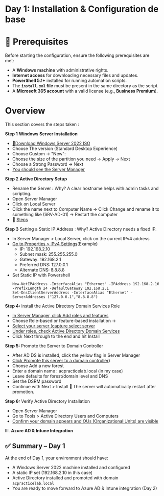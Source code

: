 # Day 1: Installation & Configuration de base

# 🧰 Prerequisites
Before starting the configuration, ensure the following prerequisites are met:
- A **Windows machine** with administrative rights.
- **Internet access** for downloading necessary files and updates.
- **PowerShell 5.1+** installed for running automation scripts.
- The **`install.xml` file** must be present in the same directory as the script.
- A **Microsoft 365 account** with a valid license (e.g., **Business Premium**).

# Overview
This section covers the steps taken :

**Step 1**
  **Windows Server Installation**
   - [🔽Download Windows Server 2022 ISO](https://www.microsoft.com/fr-fr/evalcenter/download-windows-server-2022)
   - Choose The version (Standard Desktop Experience)
   - Choose Custom → "New":
   - Choose the size of the partition you need -> Apply -> Next
   - Choose a Strong Password -> Next
   - [You should see the Server Manager](https://github.com/AliChoukatli/SecureIT-for-SMB/blob/main/Screenshots/Day1_Installation_AD/win_serv_1st_screen.png)
     
**Step 2** **Active Directory Setup**
   - Rename the Server : Why? A clear hostname helps with admin tasks and scripting.
   - Open Server Manager
   - Click on Local Server
   - Click the name next to Computer Name -> Click Change and rename it to something like (SRV-AD-01) -> Restart the computer
   - 📸 [Steps](https://github.com/AliChoukatli/SecureIT-for-SMB/blob/main/Screenshots/Day1_Installation_AD/Capture_name.png)
     
**Step 3** Setting a Static IP Address : Why? Active Directory needs a fixed IP.
   - In Server Manager > Local Server, click on the current IPv4 address
   - [Go to Properties > IPv4 Settings](https://github.com/AliChoukatli/SecureIT-for-SMB/blob/main/Screenshots/Day1_Installation_AD/Set_ip.png)(Example)
     - IP: 192.168.2.10
     - Subnet mask: 255.255.255.0
     - Gateway: 192.168.2.1
     - Preferred DNS: 127.0.0.1 
     - Alternate DNS: 8.8.8.8
   - Set Static IP with Powershell
     ```
     New-NetIPAddress -InterfaceAlias "Ethernet" -IPAddress 192.168.2.10 -PrefixLength 24 -DefaultGateway 192.168.2.1
     Set-DnsClientServerAddress -InterfaceAlias "Ethernet" -ServerAddresses ("127.0.0.1","8.8.8.8")
     ```

 **Step 4:** Install the Active Directory Domain Services Role
 
   - [In Server Manager, click Add roles and features](https://github.com/AliChoukatli/SecureIT-for-SMB/blob/main/Screenshots/Day1_Installation_AD/AD_add_role.png)
   - Choose Role-based or feature-based installation ->
   - [Select your server (capture select server](https://github.com/AliChoukatli/SecureIT-for-SMB/blob/main/Screenshots/Day1_Installation_AD/Select_server.png)
   - [Under roles, check Active Directory Domain Services](https://github.com/AliChoukatli/SecureIT-for-SMB/blob/main/Screenshots/Day1_Installation_AD/select_ADDS.png)
   - Click Next through to the end and hit Install

 **Step 5:** Promote the Server to Domain Controller

- After AD DS is installed, click the yellow flag in Server Manager
- [Click Promote this server to a domain controller](https://github.com/AliChoukatli/SecureIT-for-SMB/blob/main/Screenshots/Day1_Installation_AD/Promote_server.png))
- Choose Add a new forest
- Enter a domain name : acpracticelab.local (in my case)
- Leave defaults for forest/domain level and DNS
- Set the DSRM password
- Continue with Next > Install
🔁 The server will automatically restart after promotion.

 **Step 6:** Verify Active Directory Installation

- Open Server Manager
- Go to Tools > Active Directory Users and Computers
- [Confirm your domain appears and OUs (Organizational Units) are visible](https://github.com/AliChoukatli/SecureIT-for-SMB/blob/main/Screenshots/Day1_Installation_AD/AD_verification.png)

III. **Azure AD & Intune Integration**



## ✅ Summary – Day 1
At the end of Day 1, your environment should have:
- A Windows Server 2022 machine installed and configured
- A static IP set (192.168.2.10 in this case)
- Active Directory installed and promoted with domain `acpracticelab.local`
- You are ready to move forward to Azure AD & Intune integration (Day 2)

